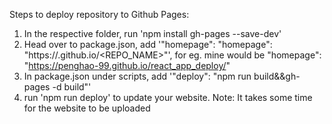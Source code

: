 Steps to deploy repository to Github Pages:
1. In the respective folder, run 'npm install gh-pages --save-dev'
2. Head over to package.json, add '"homepage": "homepage": "https://<USERNAME>.github.io/<REPO_NAME>"', for eg. mine would be "homepage": "https://penghao-99.github.io/react_app_deploy/"
3. In package.json under scripts, add '"deploy": "npm run build&&gh-pages -d build"'
4. run 'npm run deploy' to update your website.
Note: It takes some time for the website to be uploaded
